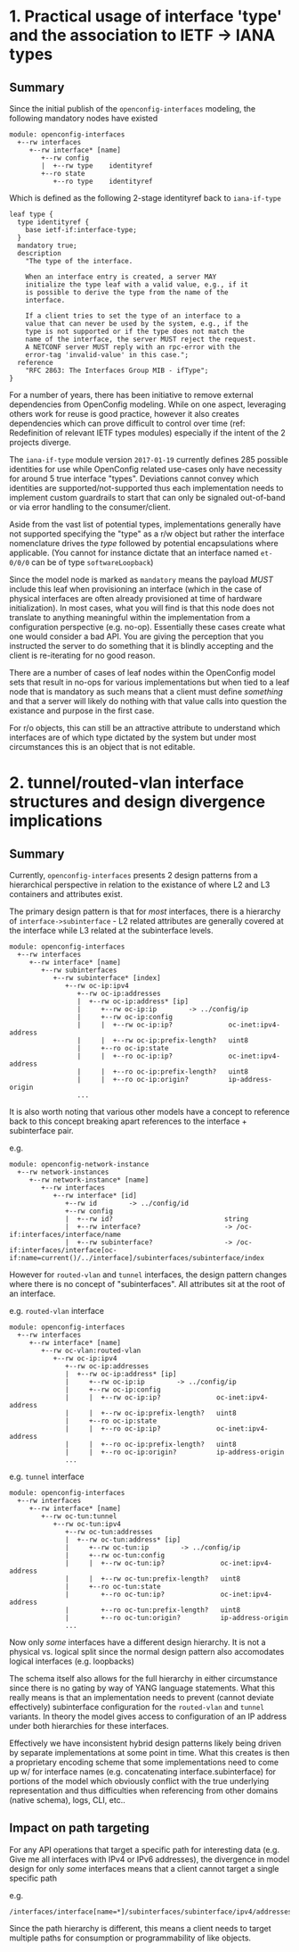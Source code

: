 # 1. Practical usage of interface 'type' and the association to IETF -> IANA types

## Summary

Since the initial publish of the `openconfig-interfaces` modeling, the
following mandatory nodes have existed

```
module: openconfig-interfaces
  +--rw interfaces
     +--rw interface* [name]
        +--rw config
        |  +--rw type    identityref
        +--ro state
           +--ro type    identityref
```

Which is defined as the following 2-stage identityref back to `iana-if-type`

```
leaf type {
  type identityref {
    base ietf-if:interface-type;
  }
  mandatory true;
  description
    "The type of the interface.

    When an interface entry is created, a server MAY
    initialize the type leaf with a valid value, e.g., if it
    is possible to derive the type from the name of the
    interface.

    If a client tries to set the type of an interface to a
    value that can never be used by the system, e.g., if the
    type is not supported or if the type does not match the
    name of the interface, the server MUST reject the request.
    A NETCONF server MUST reply with an rpc-error with the
    error-tag 'invalid-value' in this case.";
  reference
    "RFC 2863: The Interfaces Group MIB - ifType";
}
```

For a number of years, there has been initiative to remove external
dependencies from OpenConfig modeling.  While on one aspect, leveraging others
work for reuse is good practice, however it also creates dependencies which can
prove difficult to control over time (ref: Redefinition of relevant IETF types
modules) especially if the intent of the 2 projects diverge.

The `iana-if-type` module version `2017-01-19` currently defines 285 possible
identities for use while OpenConfig related use-cases only have necessity for
around 5 true interface "types".  Deviations cannot convey which identities are
supported/not-supported thus each implementation needs to implement custom
guardrails to start that can only be signaled out-of-band or via error
handling to the consumer/client.

Aside from the vast list of potential types, implementations generally have not
supported specifying the "type" as a r/w object but rather the interface
nomenclature drives the _type_ followed by potential encapsulations where
applicable. (You cannot for instance dictate that an interface named `et-0/0/0`
can be of type `softwareLoopback`)

Since the model node is marked as `mandatory` means the payload _MUST_ include
this leaf when provisioning an interface (which in the case of physical
interfaces are often already provisioned at time of hardware initialization).
In most cases, what you will find is that this node does not translate to
anything meaningful within the implementation from a configuration perspective
(e.g. no-op).  Essentially these cases create what one would consider a bad
API.  You are giving the perception that you instructed the server to do
something that it is blindly accepting and the client is re-iterating for no
good reason.

There are a number of cases of leaf nodes within the OpenConfig model sets that
result in no-ops for various implementations but when tied to a leaf node that
is mandatory as such means that a client must define _something_ and that a
server will likely do nothing with that value calls into question the existance
and purpose in the first case.

For r/o objects, this can still be an attractive attribute to understand which
interfaces are of which type dictated by the system but under most
circumstances this is an object that is not editable.

# 2. tunnel/routed-vlan interface structures and design divergence implications

## Summary

Currently, `openconfig-interfaces` presents 2 design patterns from a
hierarchical perspective in relation to the existance of where L2 and L3
containers and attributes exist.

The primary design pattern is that for _most_ interfaces, there is a hierarchy
of `interface->subinterface` - L2 related attributes are generally covered at
the interface while L3 related at the subinterface levels.

```
module: openconfig-interfaces
  +--rw interfaces
     +--rw interface* [name]
        +--rw subinterfaces
           +--rw subinterface* [index]
              +--rw oc-ip:ipv4
                 +--rw oc-ip:addresses
                 |  +--rw oc-ip:address* [ip]
                 |     +--rw oc-ip:ip        -> ../config/ip
                 |     +--rw oc-ip:config
                 |     |  +--rw oc-ip:ip?              oc-inet:ipv4-address
                 |     |  +--rw oc-ip:prefix-length?   uint8
                 |     +--ro oc-ip:state
                 |     |  +--ro oc-ip:ip?              oc-inet:ipv4-address
                 |     |  +--ro oc-ip:prefix-length?   uint8
                 |     |  +--ro oc-ip:origin?          ip-address-origin
                 ...
```

It is also worth noting that various other models have a concept to reference
back to this concept breaking apart references to the interface + subinterface
pair.

e.g.

```
module: openconfig-network-instance
  +--rw network-instances
     +--rw network-instance* [name]
        +--rw interfaces
           +--rw interface* [id]
              +--rw id        -> ../config/id
              +--rw config
              |  +--rw id?                            string
              |  +--rw interface?                     -> /oc-if:interfaces/interface/name
              |  +--rw subinterface?                  -> /oc-if:interfaces/interface[oc-if:name=current()/../interface]/subinterfaces/subinterface/index
```

However for `routed-vlan` and `tunnel` interfaces, the design pattern changes
where there is no concept of "subinterfaces".  All attributes sit at the root
of an interface.

e.g. `routed-vlan` interface

```
module: openconfig-interfaces
  +--rw interfaces
     +--rw interface* [name]
        +--rw oc-vlan:routed-vlan
           +--rw oc-ip:ipv4
              +--rw oc-ip:addresses
              |  +--rw oc-ip:address* [ip]
              |     +--rw oc-ip:ip        -> ../config/ip
              |     +--rw oc-ip:config
              |     |  +--rw oc-ip:ip?              oc-inet:ipv4-address
              |     |  +--rw oc-ip:prefix-length?   uint8
              |     +--ro oc-ip:state
              |     |  +--ro oc-ip:ip?              oc-inet:ipv4-address
              |     |  +--ro oc-ip:prefix-length?   uint8
              |     |  +--ro oc-ip:origin?          ip-address-origin
              ...
```

e.g. `tunnel` interface
```
module: openconfig-interfaces
  +--rw interfaces
     +--rw interface* [name]
        +--rw oc-tun:tunnel
           +--rw oc-tun:ipv4
              +--rw oc-tun:addresses
              |  +--rw oc-tun:address* [ip]
              |     +--rw oc-tun:ip        -> ../config/ip
              |     +--rw oc-tun:config
              |     |  +--rw oc-tun:ip?              oc-inet:ipv4-address
              |     |  +--rw oc-tun:prefix-length?   uint8
              |     +--ro oc-tun:state
              |        +--ro oc-tun:ip?              oc-inet:ipv4-address
              |        +--ro oc-tun:prefix-length?   uint8
              |        +--ro oc-tun:origin?          ip-address-origin
              ...
```

Now only _some_ interfaces have a different design hierarchy.  It is not a
physical vs. logical split since the normal design pattern also accomodates
logical interfaces (e.g. loopbacks)

The schema itself also allows for the full hierarchy in either circumstance
since there is no gating by way of YANG language statements.  What this really
means is that an implementation needs to prevent (cannot deviate effectively)
subinterface configuration for the `routed-vlan` and `tunnel` variants.  In
theory the model gives access to configuration of an IP address under both
hierarchies for these interfaces.

Effectively we have inconsistent hybrid design patterns likely being driven by
separate implementations at some point in time.  What this creates is then a
proprietary encoding scheme that some implementations need to come up w/ for
interface names (e.g. concatenating interface.subinterface) for portions of the
model which obviously conflict with the true underlying representation and thus
difficulties when referencing from other domains (native schema), logs, CLI,
etc..

## Impact on path targeting

For any API operations that target a specific path for interesting data (e.g.
Give me all interfaces with IPv4 or IPv6 addresses), the divergence in model
design for only _some_ interfaces means that a client cannot target a single
specific path

e.g.

```
/interfaces/interface[name=*]/subinterfaces/subinterface/ipv4/addresses
```

Since the path hierarchy is different, this means a client needs to target
multiple paths for consumption or programmability of like objects.
